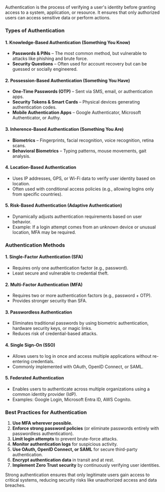 Authentication is the process of verifying a user's identity before granting access to a system, application, or resource. It ensures that only authorized users can access sensitive data or perform actions.  

### **Types of Authentication**  

#### **1. Knowledge-Based Authentication (Something You Know)**  
- **Passwords & PINs** – The most common method, but vulnerable to attacks like phishing and brute force.  
- **Security Questions** – Often used for account recovery but can be guessed or socially engineered.  

#### **2. Possession-Based Authentication (Something You Have)**  
- **One-Time Passwords (OTP)** – Sent via SMS, email, or authentication apps.  
- **Security Tokens & Smart Cards** – Physical devices generating authentication codes.  
- **Mobile Authentication Apps** – Google Authenticator, Microsoft Authenticator, or Authy.  

#### **3. Inherence-Based Authentication (Something You Are)**  
- **Biometrics** – Fingerprints, facial recognition, voice recognition, retina scans.  
- **Behavioral Biometrics** – Typing patterns, mouse movements, gait analysis.  

#### **4. Location-Based Authentication**  
- Uses IP addresses, GPS, or Wi-Fi data to verify user identity based on location.  
- Often used with conditional access policies (e.g., allowing logins only from specific countries).  

#### **5. Risk-Based Authentication (Adaptive Authentication)**  
- Dynamically adjusts authentication requirements based on user behavior.  
- Example: If a login attempt comes from an unknown device or unusual location, MFA may be required.  

### **Authentication Methods**  

#### **1. Single-Factor Authentication (SFA)**  
- Requires only one authentication factor (e.g., password).  
- Least secure and vulnerable to credential theft.  

#### **2. Multi-Factor Authentication (MFA)**  
- Requires two or more authentication factors (e.g., password + OTP).  
- Provides stronger security than SFA.  

#### **3. Passwordless Authentication**  
- Eliminates traditional passwords by using biometric authentication, hardware security keys, or magic links.  
- Reduces risk of credential-based attacks.  

#### **4. Single Sign-On (SSO)**  
- Allows users to log in once and access multiple applications without re-entering credentials.  
- Commonly implemented with OAuth, OpenID Connect, or SAML.  

#### **5. Federated Authentication**  
- Enables users to authenticate across multiple organizations using a common identity provider (IdP).  
- Examples: Google Login, Microsoft Entra ID, AWS Cognito.  

### **Best Practices for Authentication**  
1. **Use MFA wherever possible.**  
2. **Enforce strong password policies** (or eliminate passwords entirely with passwordless authentication).  
3. **Limit login attempts** to prevent brute-force attacks.  
4. **Monitor authentication logs** for suspicious activity.  
5. **Use OAuth, OpenID Connect, or SAML** for secure third-party authentication.  
6. **Encrypt authentication data** in transit and at rest.  
7. **Implement Zero Trust security** by continuously verifying user identities.  

Strong authentication ensures that only legitimate users gain access to critical systems, reducing security risks like unauthorized access and data breaches.
